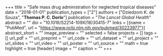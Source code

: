 +++
title = "Safe mass drug administration for neglected tropical diseases"
date = "2018-01-01"
publication_types = ["2"]
authors = ["Dziedzom K. de Souza", "**Thomas P. C. Dorlo**"]
publication = "_The Lancet Global Health_"
abstract = ""
doi = "10.1016/S2214-109X(18)30415-7"
links = [{name = "PubMed", url = "https://www.ncbi.nlm.nih.gov/pubmed/30223977"}]
abstract_short = ""
image_preview = ""
selected = false
projects = []
tags = []
url_pdf = ""
url_preprint = ""
url_code = ""
url_dataset = ""
url_project = ""
url_slides = ""
url_video = ""
url_poster = ""
url_source = ""
math = true
highlight = true
[header]
image = ""
caption = ""
+++
